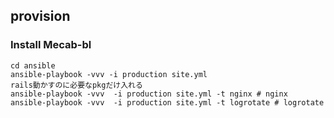 ## provision
### Install Mecab-bl
~~~
cd ansible
ansible-playbook -vvv -i production site.yml
rails動かすのに必要なpkgだけ入れる
ansible-playbook -vvv  -i production site.yml -t nginx # nginx
ansible-playbook -vvv  -i production site.yml -t logrotate # logrotate
~~~
